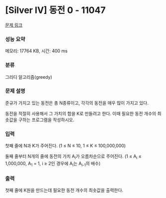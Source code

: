 # [Silver IV] 동전 0 - 11047 

[문제 링크](https://www.acmicpc.net/problem/11047) 

### 성능 요약

메모리: 17764 KB, 시간: 400 ms

### 분류

그리디 알고리즘(greedy)

### 문제 설명

<p>준규가 가지고 있는 동전은 총 N종류이고, 각각의 동전을 매우 많이 가지고 있다.</p>

<p>동전을 적절히 사용해서 그 가치의 합을 K로 만들려고 한다. 이때 필요한 동전 개수의 최솟값을 구하는 프로그램을 작성하시오.</p>

### 입력 

 <p>첫째 줄에 N과 K가 주어진다. (1 ≤ N ≤ 10, 1 ≤ K ≤ 100,000,000)</p>

<p>둘째 줄부터 N개의 줄에 동전의 가치 A<sub>i</sub>가 오름차순으로 주어진다. (1 ≤ A<sub>i</sub> ≤ 1,000,000, A<sub>1</sub> = 1, i ≥ 2인 경우에 A<sub>i</sub>는 A<sub>i-1</sub>의 배수)</p>

### 출력 

 <p>첫째 줄에 K원을 만드는데 필요한 동전 개수의 최솟값을 출력한다.</p>

